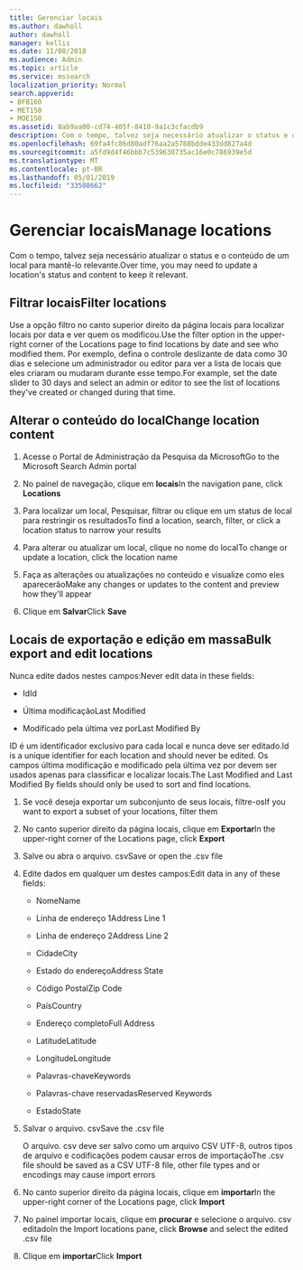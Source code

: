 ```yaml
---
title: Gerenciar locais
ms.author: dawholl
author: dawholl
manager: kellis
ms.date: 11/08/2018
ms.audience: Admin
ms.topic: article
ms.service: mssearch
localization_priority: Normal
search.appverid:
- BFB160
- MET150
- MOE150
ms.assetid: 8ab9aa00-cd74-405f-8410-9a1c3cfacdb9
description: Com o tempo, talvez seja necessário atualizar o status e o conteúdo de um local para mantê-lo relevante.
ms.openlocfilehash: 69fa4fc86d80adf76aa2a5788bdde433dd827a4d
ms.sourcegitcommit: a5fd9d4f46bbb7c539630735ac16e0c786939e5d
ms.translationtype: MT
ms.contentlocale: pt-BR
ms.lasthandoff: 05/01/2019
ms.locfileid: "33508662"
---
```

# <a name="manage-locations"></a><span data-ttu-id="73883-103">Gerenciar locais</span><span class="sxs-lookup"><span data-stu-id="73883-103">Manage locations</span></span>

<span data-ttu-id="73883-104">Com o tempo, talvez seja necessário atualizar o status e o conteúdo de um local para mantê-lo relevante.</span><span class="sxs-lookup"><span data-stu-id="73883-104">Over time, you may need to update a location's status and content to keep it relevant.</span></span> 
  
## <a name="filter-locations"></a><span data-ttu-id="73883-105">Filtrar locais</span><span class="sxs-lookup"><span data-stu-id="73883-105">Filter locations</span></span>

<span data-ttu-id="73883-106">Use a opção filtro no canto superior direito da página locais para localizar locais por data e ver quem os modificou.</span><span class="sxs-lookup"><span data-stu-id="73883-106">Use the filter option in the upper-right corner of the Locations page to find locations by date and see who modified them.</span></span> <span data-ttu-id="73883-107">Por exemplo, defina o controle deslizante de data como 30 dias e selecione um administrador ou editor para ver a lista de locais que eles criaram ou mudaram durante esse tempo.</span><span class="sxs-lookup"><span data-stu-id="73883-107">For example, set the date slider to 30 days and select an admin or editor to see the list of locations they've created or changed during that time.</span></span>
  
## <a name="change-location-content"></a><span data-ttu-id="73883-108">Alterar o conteúdo do local</span><span class="sxs-lookup"><span data-stu-id="73883-108">Change location content</span></span>

1. <span data-ttu-id="73883-109">Acesse o Portal de Administração da Pesquisa da Microsoft</span><span class="sxs-lookup"><span data-stu-id="73883-109">Go to the Microsoft Search Admin portal</span></span>
    
2. <span data-ttu-id="73883-110">No painel de navegação, clique em **locais**</span><span class="sxs-lookup"><span data-stu-id="73883-110">In the navigation pane, click **Locations**</span></span>
    
3. <span data-ttu-id="73883-111">Para localizar um local, Pesquisar, filtrar ou clique em um status de local para restringir os resultados</span><span class="sxs-lookup"><span data-stu-id="73883-111">To find a location, search, filter, or click a location status to narrow your results</span></span>
    
4. <span data-ttu-id="73883-112">Para alterar ou atualizar um local, clique no nome do local</span><span class="sxs-lookup"><span data-stu-id="73883-112">To change or update a location, click the location name</span></span>
    
5. <span data-ttu-id="73883-113">Faça as alterações ou atualizações no conteúdo e visualize como eles aparecerão</span><span class="sxs-lookup"><span data-stu-id="73883-113">Make any changes or updates to the content and preview how they'll appear</span></span> 
    
6. <span data-ttu-id="73883-114">Clique em **Salvar**</span><span class="sxs-lookup"><span data-stu-id="73883-114">Click **Save**</span></span>
    
## <a name="bulk-export-and-edit-locations"></a><span data-ttu-id="73883-115">Locais de exportação e edição em massa</span><span class="sxs-lookup"><span data-stu-id="73883-115">Bulk export and edit locations</span></span>

<span data-ttu-id="73883-116">Nunca edite dados nestes campos:</span><span class="sxs-lookup"><span data-stu-id="73883-116">Never edit data in these fields:</span></span>
  
- <span data-ttu-id="73883-117">Id</span><span class="sxs-lookup"><span data-stu-id="73883-117">Id</span></span>
    
- <span data-ttu-id="73883-118">Última modificação</span><span class="sxs-lookup"><span data-stu-id="73883-118">Last Modified</span></span>
    
- <span data-ttu-id="73883-119">Modificado pela última vez por</span><span class="sxs-lookup"><span data-stu-id="73883-119">Last Modified By</span></span>
    
<span data-ttu-id="73883-120">ID é um identificador exclusivo para cada local e nunca deve ser editado.</span><span class="sxs-lookup"><span data-stu-id="73883-120">Id is a unique identifier for each location and should never be edited.</span></span> <span data-ttu-id="73883-121">Os campos última modificação e modificado pela última vez por devem ser usados apenas para classificar e localizar locais.</span><span class="sxs-lookup"><span data-stu-id="73883-121">The Last Modified and Last Modified By fields should only be used to sort and find locations.</span></span>
  
1. <span data-ttu-id="73883-122">Se você deseja exportar um subconjunto de seus locais, filtre-os</span><span class="sxs-lookup"><span data-stu-id="73883-122">If you want to export a subset of your locations, filter them</span></span>
    
2. <span data-ttu-id="73883-123">No canto superior direito da página locais, clique em **Exportar**</span><span class="sxs-lookup"><span data-stu-id="73883-123">In the upper-right corner of the Locations page, click **Export**</span></span>
    
3. <span data-ttu-id="73883-124">Salve ou abra o arquivo. csv</span><span class="sxs-lookup"><span data-stu-id="73883-124">Save or open the .csv file</span></span>
    
4. <span data-ttu-id="73883-125">Edite dados em qualquer um destes campos:</span><span class="sxs-lookup"><span data-stu-id="73883-125">Edit data in any of these fields:</span></span>
    
   - <span data-ttu-id="73883-126">Nome</span><span class="sxs-lookup"><span data-stu-id="73883-126">Name</span></span>
    
   - <span data-ttu-id="73883-127">Linha de endereço 1</span><span class="sxs-lookup"><span data-stu-id="73883-127">Address Line 1</span></span>
    
   - <span data-ttu-id="73883-128">Linha de endereço 2</span><span class="sxs-lookup"><span data-stu-id="73883-128">Address Line 2</span></span>
    
   - <span data-ttu-id="73883-129">Cidade</span><span class="sxs-lookup"><span data-stu-id="73883-129">City</span></span>
    
   - <span data-ttu-id="73883-130">Estado do endereço</span><span class="sxs-lookup"><span data-stu-id="73883-130">Address State</span></span>
    
   - <span data-ttu-id="73883-131">Código Postal</span><span class="sxs-lookup"><span data-stu-id="73883-131">Zip Code</span></span>
    
   - <span data-ttu-id="73883-132">País</span><span class="sxs-lookup"><span data-stu-id="73883-132">Country</span></span>
    
   - <span data-ttu-id="73883-133">Endereço completo</span><span class="sxs-lookup"><span data-stu-id="73883-133">Full Address</span></span>
    
   - <span data-ttu-id="73883-134">Latitude</span><span class="sxs-lookup"><span data-stu-id="73883-134">Latitude</span></span>
    
   - <span data-ttu-id="73883-135">Longitude</span><span class="sxs-lookup"><span data-stu-id="73883-135">Longitude</span></span>
    
   - <span data-ttu-id="73883-136">Palavras-chave</span><span class="sxs-lookup"><span data-stu-id="73883-136">Keywords</span></span>
    
   - <span data-ttu-id="73883-137">Palavras-chave reservadas</span><span class="sxs-lookup"><span data-stu-id="73883-137">Reserved Keywords</span></span>
    
   - <span data-ttu-id="73883-138">Estado</span><span class="sxs-lookup"><span data-stu-id="73883-138">State</span></span>
    
5. <span data-ttu-id="73883-139">Salvar o arquivo. csv</span><span class="sxs-lookup"><span data-stu-id="73883-139">Save the .csv file</span></span>

    <span data-ttu-id="73883-140">O arquivo. csv deve ser salvo como um arquivo CSV UTF-8, outros tipos de arquivo e codificações podem causar erros de importação</span><span class="sxs-lookup"><span data-stu-id="73883-140">The .csv file should be saved as a CSV UTF-8 file, other file types and or encodings may cause import errors</span></span>
    
6. <span data-ttu-id="73883-141">No canto superior direito da página locais, clique em **importar**</span><span class="sxs-lookup"><span data-stu-id="73883-141">In the upper-right corner of the Locations page, click **Import**</span></span>
    
7. <span data-ttu-id="73883-142">No painel importar locais, clique em **procurar** e selecione o arquivo. csv editado</span><span class="sxs-lookup"><span data-stu-id="73883-142">In the Import locations pane, click **Browse** and select the edited .csv file</span></span> 
    
8. <span data-ttu-id="73883-143">Clique em **importar**</span><span class="sxs-lookup"><span data-stu-id="73883-143">Click **Import**</span></span>

  

